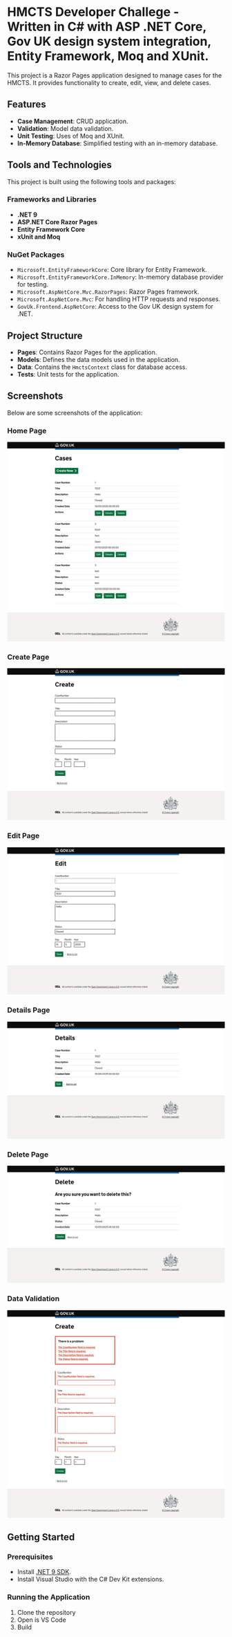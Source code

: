 # HMCTS Developer Challege - Written in C# with ASP .NET Core, Gov UK design system integration, Entity Framework, Moq and XUnit.

This project is a Razor Pages application designed to manage cases for the HMCTS. It provides functionality to create, edit, view, and delete cases.

## Features
- **Case Management**: CRUD application.
- **Validation**: Model data validation.
- **Unit Testing**: Uses of Moq and XUnit.
- **In-Memory Database**: Simplified testing with an in-memory database.

## Tools and Technologies
This project is built using the following tools and packages:

### Frameworks and Libraries
- **.NET 9**
- **ASP.NET Core Razor Pages**
- **Entity Framework Core**
- **xUnit and Moq**

### NuGet Packages
- `Microsoft.EntityFrameworkCore`: Core library for Entity Framework.
- `Microsoft.EntityFrameworkCore.InMemory`: In-memory database provider for testing.
- `Microsoft.AspNetCore.Mvc.RazorPages`: Razor Pages framework.
- `Microsoft.AspNetCore.Mvc`: For handling HTTP requests and responses.
- `GovUk.Frontend.AspNetCore`: Access to the Gov UK design system for .NET.

## Project Structure
- **Pages**: Contains Razor Pages for the application.
- **Models**: Defines the data models used in the application.
- **Data**: Contains the `HmctsContext` class for database access.
- **Tests**: Unit tests for the application.

## Screenshots
Below are some screenshots of the application:

### Home Page
![Home Page](screenshots/main-page.jpeg)

### Create Page
![Create Page](screenshots/create-page.jpeg)

### Edit Page
![Edit Case Page](screenshots/edit-page.jpeg)

### Details Page
![Details Page](screenshots/details-page.jpeg)

### Delete Page
![Delete Page](screenshots/delete-page.jpeg)

### Data Validation
![Data Validation](screenshots/data-validation.jpeg)

## Getting Started
### Prerequisites
- Install [.NET 9 SDK](https://dotnet.microsoft.com/download/dotnet/9.0).
- Install Visual Studio with the C# Dev Kit extensions.

### Running the Application
1. Clone the repository
2. Open is VS Code
3. Build
